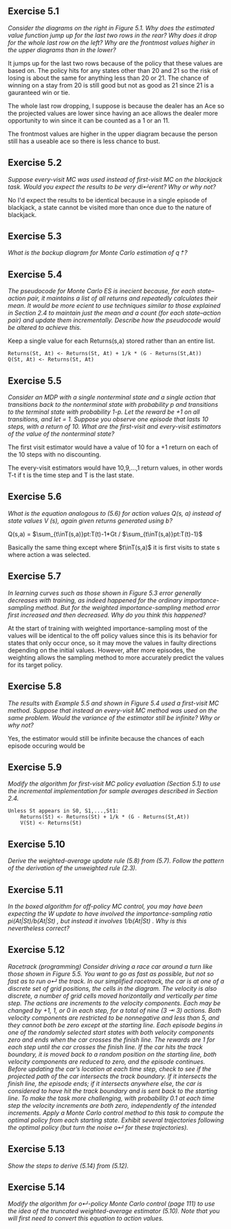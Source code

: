 ## Exercise 5.1
*Consider the diagrams on the right in Figure 5.1. Why does the estimated
value function jump up for the last two rows in the rear? Why does it drop for the
whole last row on the left? Why are the frontmost values higher in the upper diagrams
than in the lower?*

It jumps up for the last two rows because of the policy that these values are based on. The policy hits for any states other than 20 and 21 so the risk of losing is about the same for anything less than 20 or 21. The chance of winning on a stay from 20 is still good but not as good as 21 since 21 is a gauranteed win or tie.

The whole last row dropping, I suppose is because the dealer has an Ace so the projected values are lower since having an ace allows the dealer more opportunity to win since it can be counted as a 1 or an 11.

The frontmost values are higher in the upper diagram because the person still has a useable ace so there is less chance to bust.

## Exercise 5.2
*Suppose every-visit MC was used instead of first-visit MC on the blackjack
task. Would you expect the results to be very di↵erent? Why or why not?*

No I'd expect the results to be identical because in a single episode of blackjack, a state cannot be visited more than once due to the nature of blackjack.

## Exercise 5.3
*What is the backup diagram for Monte Carlo estimation of q⇡?*

## Exercise 5.4
*The pseudocode for Monte Carlo ES is inecient because, for each state–
action pair, it maintains a list of all returns and repeatedly calculates their mean. It would
be more ecient to use techniques similar to those explained in Section 2.4 to maintain
just the mean and a count (for each state–action pair) and update them incrementally.
Describe how the pseudocode would be altered to achieve this.*

Keep a single value for each Returns(s,a) stored rather than an entire list.

```
Returns(St, At) <- Returns(St, At) + 1/k * (G - Returns(St,At))
Q(St, At) <- Returns(St, At)
```

## Exercise 5.5
*Consider an MDP with a single nonterminal state and a single action
that transitions back to the nonterminal state with probability p and transitions to the
terminal state with probability 1-p. Let the reward be +1 on all transitions, and let
 = 1. Suppose you observe one episode that lasts 10 steps, with a return of 10. What
are the first-visit and every-visit estimators of the value of the nonterminal state?*

The first visit estimator would have a value of 10 for a +1 return on each of the 10 steps with no discounting.

The every-visit estimators would have 10,9,...,1 return values, in other words T-t if t is the time step and T is the last state.

## Exercise 5.6
*What is the equation analogous to (5.6) for action values Q(s, a) instead of
state values V (s), again given returns generated using b?*

Q(s,a) = $\sum_{t\inT(s,a)}pt:T(t)-1*Gt / $\sum_{t\inT(s,a)}pt:T(t)-1}$

Basically the same thing except where $t\inT(s,a)$ it is first visits to state s where action a was selected.

## Exercise 5.7
*In learning curves such as those shown in Figure 5.3 error generally decreases
with training, as indeed happened for the ordinary importance-sampling method. But for
the weighted importance-sampling method error first increased and then decreased. Why
do you think this happened?*

At the start of training with weighted importance-sampling most of the values will be identical to the off policy values since this is its behavior for states that only occur once, so it may move the values in faulty directions depending on the initial values. However, after more episodes, the weighting allows the sampling method to more accurately predict the values for its target policy.

## Exercise 5.8
*The results with Example 5.5 and shown in Figure 5.4 used a first-visit MC
method. Suppose that instead an every-visit MC method was used on the same problem.
Would the variance of the estimator still be infinite? Why or why not?*

Yes, the estimator would still be infinite because the chances of each episode occuring would be

## Exercise 5.9
*Modify the algorithm for first-visit MC policy evaluation (Section 5.1) to
use the incremental implementation for sample averages described in Section 2.4.*


```
Unless St appears in S0, S1,...,St1:
    Returns(St) <- Returns(St) + 1/k * (G - Returns(St,At))
    V(St) <- Returns(St)
```


## Exercise 5.10
*Derive the weighted-average update rule (5.8) from (5.7). Follow the
pattern of the derivation of the unweighted rule (2.3).*



## Exercise 5.11
*In the boxed algorithm for off-policy MC control, you may have been
expecting the W update to have involved the importance-sampling ratio pi(At|St)/b(At|St) , but instead it involves 1/b(At|St) . Why is this nevertheless correct?*

## Exercise 5.12
*Racetrack (programming) Consider driving a race car around a turn
like those shown in Figure 5.5. You want to go as fast as possible, but not so fast as
to run o↵ the track. In our simplified racetrack, the car is at one of a discrete set of
grid positions, the cells in the diagram. The velocity is also discrete, a number of grid
cells moved horizontally and vertically per time step. The actions are increments to the
velocity components. Each may be changed by +1, 1, or 0 in each step, for a total of
nine (3 ⇥ 3) actions. Both velocity components are restricted to be nonnegative and less
than 5, and they cannot both be zero except at the starting line. Each episode begins
in one of the randomly selected start states with both velocity components zero and
ends when the car crosses the finish line. The rewards are 1 for each step until the car
crosses the finish line. If the car hits the track boundary, it is moved back to a random
position on the starting line, both velocity components are reduced to zero, and the
episode continues. Before updating the car’s location at each time step, check to see if
the projected path of the car intersects the track boundary. If it intersects the finish line,
the episode ends; if it intersects anywhere else, the car is considered to have hit the track
boundary and is sent back to the starting line. To make the task more challenging, with
probability 0.1 at each time step the velocity increments are both zero, independently of
the intended increments. Apply a Monte Carlo control method to this task to compute
the optimal policy from each starting state. Exhibit several trajectories following the
optimal policy (but turn the noise o↵ for these trajectories).*



## Exercise 5.13
*Show the steps to derive (5.14) from (5.12).*


## Exercise 5.14
*Modify the algorithm for o↵-policy Monte Carlo control (page 111) to use
the idea of the truncated weighted-average estimator (5.10). Note that you will first need
to convert this equation to action values.*
